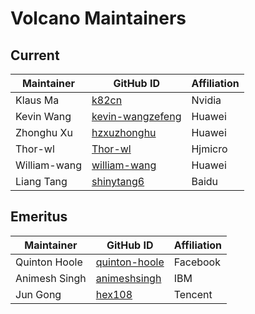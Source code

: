 # Volcano Maintainers

## Current

| Maintainer           | GitHub ID                                               | Affiliation |
| -------------------- | ------------------------------------------------------- |-------------|
| Klaus Ma             | [k82cn](https://github.com/k82cn)                       | Nvidia      |
| Kevin Wang           | [kevin-wangzefeng](https://github.com/kevin-wangzefeng) | Huawei      |
| Zhonghu Xu           | [hzxuzhonghu](https://github.com/hzxuzhonghu)           | Huawei      |
| Thor-wl              | [Thor-wl](https://github.com/Thor-wl)                   | Hjmicro     |
| William-wang         | [william-wang](https://github.com/william-wang)         | Huawei      |
| Liang Tang           | [shinytang6](https://github.com/shinytang6)             | Baidu       |

## Emeritus

| Maintainer           | GitHub ID                                         | Affiliation |
| -------------------- | ------------------------------------------------- | ----------- |
| Quinton Hoole        | [quinton-hoole](https://github.com/quinton-hoole) | Facebook    |
| Animesh Singh        | [animeshsingh](https://github.com/animeshsingh)   | IBM         |
| Jun Gong             | [hex108](https://github.com/hex108)               | Tencent     |
